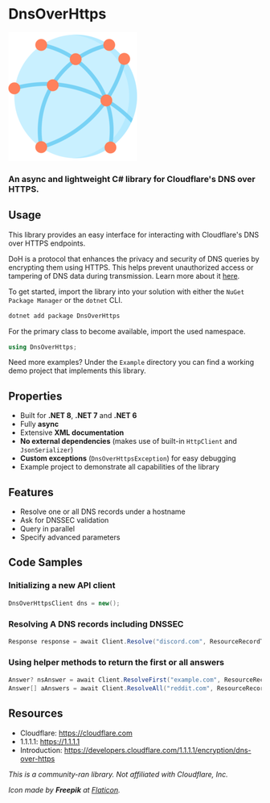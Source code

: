 ﻿# DnsOverHttps

![](https://raw.githubusercontent.com/actually-akac/DnsOverHttps/master/DnsOverHttps/icon.png)

### An async and lightweight C# library for Cloudflare's DNS over HTTPS.

## Usage
This library provides an easy interface for interacting with Cloudflare's DNS over HTTPS endpoints.

DoH is a protocol that enhances the privacy and security of DNS queries by encrypting them using HTTPS. This helps prevent unauthorized access or tampering of DNS data during transmission. Learn more about it [here](https://developers.cloudflare.com/1.1.1.1/encryption/dns-over-https/).

To get started, import the library into your solution with either the `NuGet Package Manager` or the `dotnet` CLI.
```rust
dotnet add package DnsOverHttps
```

For the primary class to become available, import the used namespace.
```csharp
using DnsOverHttps;
```

Need more examples? Under the `Example` directory you can find a working demo project that implements this library.

## Properties
- Built for **.NET 8**, **.NET 7** and **.NET 6**
- Fully **async**
- Extensive **XML documentation**
- **No external dependencies** (makes use of built-in `HttpClient` and `JsonSerializer`)
- **Custom exceptions** (`DnsOverHttpsException`) for easy debugging
- Example project to demonstrate all capabilities of the library

## Features
- Resolve one or all DNS records under a hostname
- Ask for DNSSEC validation
- Query in parallel
- Specify advanced parameters

## Code Samples

### Initializing a new API client
```csharp
DnsOverHttpsClient dns = new();
```

### Resolving A DNS records including DNSSEC
```csharp
Response response = await Client.Resolve("discord.com", ResourceRecordType.A, true, true);
```

### Using helper methods to return the first or all answers
```csharp
Answer? nsAnswer = await Client.ResolveFirst("example.com", ResourceRecordType.NS);
Answer[] aAnswers = await Client.ResolveAll("reddit.com", ResourceRecordType.A);
```

## Resources
- Cloudflare: https://cloudflare.com
- 1.1.1.1: https://1.1.1.1
- Introduction: https://developers.cloudflare.com/1.1.1.1/encryption/dns-over-https

*This is a community-ran library. Not affiliated with Cloudflare, Inc.*

*Icon made by **Freepik** at [Flaticon](https://www.flaticon.com).*